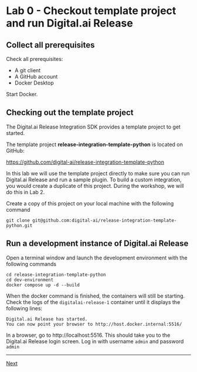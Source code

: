 
# Lab 0 - Checkout template project and run Digital.ai Release

## Collect all prerequisites

Check all prerequisites:

* A git client
* A GitHub account
* Docker Desktop

Start Docker.

## Checking out the template project

The Digital.ai Release Integration SDK provides a template project to get started. 

The template project **release-integration-template-python** is located on GitHub:

https://github.com/digital-ai/release-integration-template-python

In this lab we will use the template project directly to make sure you can run Digital.ai Release and run a sample plugin. To build a custom integration, you would create a duplicate of this project. During the workshop, we will do this in Lab 2.

Create a copy of this project on your local machine with the following command

    git clone git@github.com:digital-ai/release-integration-template-python.git

## Run a development instance of Digital.ai Release

Open a terminal window and launch the development environment with the following commands

    cd release-integration-template-python
    cd dev-environment
    docker compose up -d --build

When the docker command is finished, the containers will still be starting. Check the logs of the `digitalai-release-1` container until it displays the following lines:

    Digital.ai Release has started.
    You can now point your browser to http://host.docker.internal:5516/

In a browser, go to http://localhost:5516. This should take you to the Digital.ai Release login screen. Log in with username `admin` and password `admin`


---

[Next](lab-1-run-hello-world.md)

